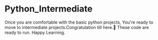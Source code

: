 # Python_Intermediate
Once you are comfortable with the basic python projects, You're ready to move to intermediate projects.Congratulation till here.🎉
These code are ready to run.
Happy Learning.